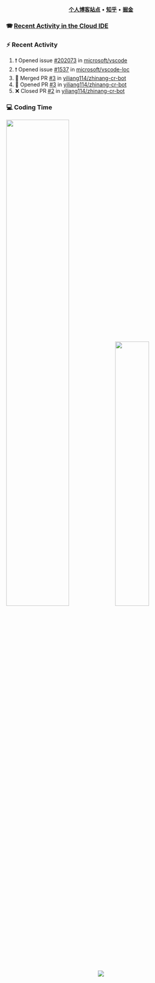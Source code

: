 <p align="center">
    <b><a href="https://yiliang.site">个人博客站点</a></b>
    •
    <b><a href="https://www.zhihu.com/people/Mrz2J">知乎</a></b>
    •
    <b><a href="https://juejin.im/user/2629687542813016">掘金</a></b>
</p>

### :accordion: [Recent Activity in the Cloud IDE](https://github.com/cloud-webide/.github)

### :zap: Recent Activity

<!--START_SECTION:activity-->

1. ❗ Opened issue [#202073](https://github.com/microsoft/vscode/issues/202073) in [microsoft/vscode](https://github.com/microsoft/vscode)
2. ❗ Opened issue [#1537](https://github.com/microsoft/vscode-loc/issues/1537) in [microsoft/vscode-loc](https://github.com/microsoft/vscode-loc)
3. 🎉 Merged PR [#3](https://github.com/yiliang114/zhinang-cr-bot/pull/3) in [yiliang114/zhinang-cr-bot](https://github.com/yiliang114/zhinang-cr-bot)
4. 💪 Opened PR [#3](https://github.com/yiliang114/zhinang-cr-bot/pull/3) in [yiliang114/zhinang-cr-bot](https://github.com/yiliang114/zhinang-cr-bot)
5. ❌ Closed PR [#2](https://github.com/yiliang114/zhinang-cr-bot/pull/2) in [yiliang114/zhinang-cr-bot](https://github.com/yiliang114/zhinang-cr-bot)

<!--END_SECTION:activity-->

### 💻 Coding Time

<img align="" width="57.5%" src="https://github-readme-stats.vercel.app/api?username=yiliang114&hide_title=true&hide_border=true&show_icons=true&include_all_commits=true&line_height=21&theme=vue-dark&border_radius=0" /><img align="" width="42.4%" src="https://github-readme-stats.vercel.app/api/top-langs/?username=yiliang114&hide_title=true&hide_border=true&layout=compact&theme=vue-dark&border_radius=0" />

<div align="center">
    <img src="https://github-readme-streak-stats.herokuapp.com/?user=yiliang114" />
</div>
